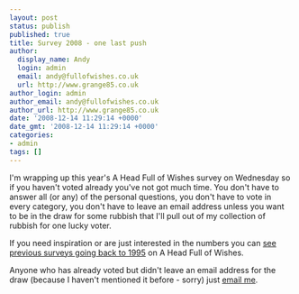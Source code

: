 ```yaml
---
layout: post
status: publish
published: true
title: Survey 2008 - one last push
author:
  display_name: Andy
  login: admin
  email: andy@fullofwishes.co.uk
  url: http://www.grange85.co.uk
author_login: admin
author_email: andy@fullofwishes.co.uk
author_url: http://www.grange85.co.uk
date: '2008-12-14 11:29:14 +0000'
date_gmt: '2008-12-14 11:29:14 +0000'
categories:
- admin
tags: []
---
```

<p>I'm wrapping up this year's <span class="removed_link" title="http://db.fullofwishes.co.uk/surveyform">A Head Full of Wishes survey</span> on Wednesday so if you haven't voted already you've not got much time. You don't have to answer all (or any) of the personal questions, you don't have to vote in every category, you don't have to leave an email address unless you want to be in the draw for some rubbish that I'll pull out of my collection of rubbish for one lucky voter.</p>
<p>If you need inspiration or are just interested in the numbers you can <a href="http://db.fullofwishes.co.uk/survey/2007/">see previous surveys going back to 1995</a> on A Head Full of Wishes.</p>
<p>Anyone who has already voted but didn't leave an email address for the draw (because I haven't mentioned it before - sorry) just <a href="mailto:andy@grange85.co.uk">email me</a>.</p>

